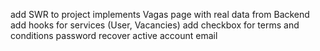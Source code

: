 add SWR to project
implements Vagas page with real data from Backend
add hooks for services (User, Vacancies)
add checkbox for terms and conditions
password recover
active account email


